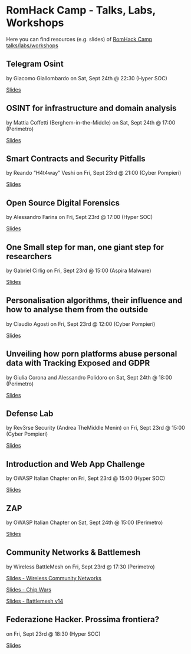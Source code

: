 # RomHack Camp - Talks, Labs, Workshops
Here you can find resources (e.g. slides) of [RomHack Camp talks/labs/workshops](https://romhack.camp/camp-schedule/)

## Telegram Osint
by Giacomo Giallombardo on Sat, Sept 24th @ 22:30 (Hyper SOC)

[Slides](https://github.com/aaarghhh/Romhack_C2022_TG101)

## OSINT for infrastructure and domain analysis
by Mattia Coffetti (Berghem-in-the-Middle) on Sat, Sept 24th @ 17:00 (Perimetro)

[Slides](https://drive.google.com/file/d/1GynYB0Nk98kat8VfbG84lBFCN9Yjjnjc/view)

## Smart Contracts and Security Pitfalls
by Reando “H4t4way” Veshi on Fri, Sept 23rd @ 21:00 (Cyber Pompieri)

[Slides](resources/RomHackCamp2022%20-%20Smart%20Contracts%20and%20Security%20Pitfalls.pdf)

## Open Source Digital Forensics
by Alessandro Farina on Fri, Sept 23rd @ 17:00 (Hyper SOC)

[Slides](resources/Open_Source_Forensics_RomHack_2022.pdf)

## One Small step for man, one giant step for researchers
by Gabriel Cirlig on Fri, Sept 23rd @ 15:00 (Aspira Malware)

[Slides](resources/RHC22_android_workshop.pptx)

## Personalisation algorithms, their influence and how to analyse them from the outside
by Claudio Agosti on Fri, Sept 23rd @ 12:00 (Cyber Pompieri)

[Slides](https://docs.google.com/presentation/d/1lbO_Q84x4jV5vz05Rx4XjzqkjUxoV2no1jsHze6aStk/edit?usp=sharing)

## Unveiling how porn platforms abuse personal data with Tracking Exposed and GDPR
by Giulia Corona and Alessandro Polidoro on Sat, Sept 24th @ 18:00 (Perimetro)

[Slides](https://pornhub.tracking.exposed/slides/romhack/#slide=1)

## Defense Lab
by Rev3rse Security (Andrea TheMiddle Menin) on Fri, Sept 23rd @ 15:00 (Cyber Pompieri)

[Slides](resources/RHC22-slide-rev3rse-labs.pdf)

## Introduction and Web App Challenge
by OWASP Italian Chapter on Fri, Sept 23rd @ 15:00 (Hyper SOC)

[Slides](resources/RHC22-OWASP_Introduction_and_Web_App_Challenge.pdf)

## ZAP
by OWASP Italian Chapter on Sat, Sept 24th @ 15:00 (Perimetro)

[Slides](resources/RHC22-ZAP-OWASP_Italian_Chapter.pdf)

## Community Networks & Battlemesh
by Wireless BattleMesh on Fri, Sept 23rd @ 17:30 (Perimetro)

[Slides - Wireless Community Networks](resources/RHC22-WirelessCommunityNetworks.pdf)

[Slides - Chip Wars](resources/RHC22-WBMv14_chip_wars_2022.pdf)

[Slides - Battlemesh v14](resources/RHC22-battlemeshv14.pdf)

## Federazione Hacker. Prossima frontiera?
on Fri, Sept 23rd @ 18:30 (Hyper SOC)

[Slides](https://docs.google.com/presentation/d/1rVlw3hIinKkYtpD4u77OwIo66D_Aq2XN8pZt3gM9xMI/edit?usp=sharing)
